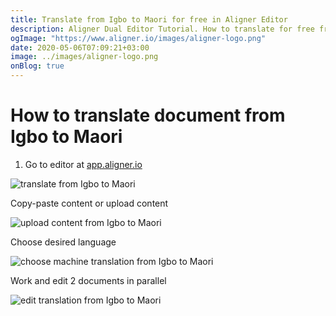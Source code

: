 ```yaml
---
title: Translate from Igbo to Maori for free in Aligner Editor
description: Aligner Dual Editor Tutorial. How to translate for free from Igbo to Maori. Aligner is multilingual document management platform. 
ogImage: "https://www.aligner.io/images/aligner-logo.png"
date: 2020-05-06T07:09:21+03:00
image: ../images/aligner-logo.png
onBlog: true
---
```


# How to translate document from Igbo to Maori

1. Go to editor at [app.aligner.io](https://app.aligner.io "Aligner App web page")

![translate from Igbo to Maori](../aligner-blank-editor.png "translate from Igbo to Maori")

Copy-paste content or upload content

![upload content from Igbo to Maori](../aligner-uploaded-document.png "upload content from Igbo to Maori")

Choose desired language

![choose machine translation from Igbo to Maori](../aligner-language-dropdown.png "choose machine translation from Igbo to Maori")

Work and edit 2 documents in parallel

![edit translation from Igbo to Maori](../aligner-double-sitded-editor.png "edit translation from Igbo to Maori")

